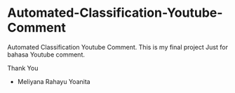 # Automated-Classification-Youtube-Comment
Automated Classification Youtube Comment. This is my final project
Just for bahasa Youtube comment.

Thank You
- Meliyana Rahayu Yoanita
